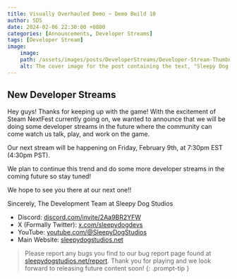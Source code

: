 ```yaml
---
title: Visually Overhauled Demo ~ Demo Build 10
author: SDS
date: 2024-02-06 22:30:00 +0800
categories: [Announcements, Developer Streams]
tags: [Developer Stream]
image:
    image:
    path: /assets/images/posts/DeveloperStreams/Developer-Stream-Thumbnail.png
    alt: The cover image for the post containing the text, "Sleepy Dog Studios Developer Stream"
---
```


## New Developer Streams

Hey guys! Thanks for keeping up with the game! With the excitement of Steam NextFest currently going on, we wanted to announce that we will be doing some developer streams in the future where the community can come watch us talk, play, and work on the game.

Our next stream will be happening on Friday, February 9th, at 7:30pm EST (4:30pm PST).

We plan to continue this trend and do some more developer streams in the coming future so stay tuned!

We hope to see you there at our next one!!

Sincerely,
The Development Team at Sleepy Dog Studios

- Discord: [discord.com/invite/2Aa9BR2YFW](https://discord.com/invite/2Aa9BR2YFW)
- X (Formally Twitter): [x.com/sleepydogdevs](https://twitter.com/sleepydogdevs)
- YouTube: [youtube.com/@SleepyDogStudios](https://www.youtube.com/@SleepyDogStudios)
- Main Website: [sleepydogstudios.net](https://www.sleepydogstudios.net)

> Please report any bugs you find to our bug report page found at [sleepydogstudios.net/report](https://www.sleepydogstudios.net/report). Thank you for playing and we look forward to releasing future content soon!
{: .prompt-tip }
